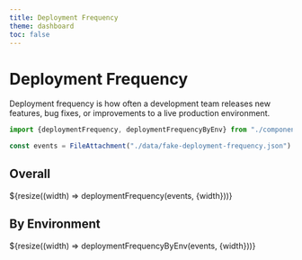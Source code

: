 ```yaml
---
title: Deployment Frequency
theme: dashboard
toc: false
---
```


# Deployment Frequency

Deployment frequency is how often a development team releases new features, bug fixes, or improvements to a live production environment.

```js
import {deploymentFrequency, deploymentFrequencyByEnv} from "./components/deployment-frequency.js";
```

```js
const events = FileAttachment("./data/fake-deployment-frequency.json").json();
```

## Overall

<div class="grid grid-cols-1">
  <div>
    ${resize((width) => deploymentFrequency(events, {width}))}
  </div>
</div>

## By Environment

<div class="grid grid-cols-1">
  <div>
    ${resize((width) => deploymentFrequencyByEnv(events, {width}))}
  </div>
</div>